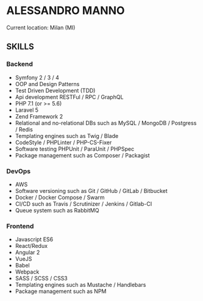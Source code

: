 # ALESSANDRO MANNO

Current location: Milan (MI)

## SKILLS

### Backend
- Symfony 2 / 3 / 4
- OOP and Design Patterns
- Test Driven Development (TDD)
- Api development RESTFul / RPC / GraphQL
- PHP 7.1 (or >= 5.6)
- Laravel 5
- Zend Framework 2
- Relational and no-relational DBs such as MySQL / MongoDB / Postgress / Redis
- Templating engines such as Twig / Blade
- CodeStyle / PHPLinter / PHP-CS-Fixer 
- Software testing PHPUnit / ParaUnit / PHPSpec
- Package management such as Composer / Packagist

### DevOps
- AWS
- Software versioning such as Git / GitHub / GitLab / Bitbucket
- Docker / Docker Compose / Swarm
- CI/CD such as Travis / Scrutinizer / Jenkins / Gitlab-CI
- Queue system such as RabbitMQ

### Frontend
- Javascript ES6
- React/Redux
- Angular 2
- VueJS
- Babel
- Webpack
- SASS / SCSS / CSS3
- Templating engines such as Mustache / Handlebars
- Package management such as NPM
